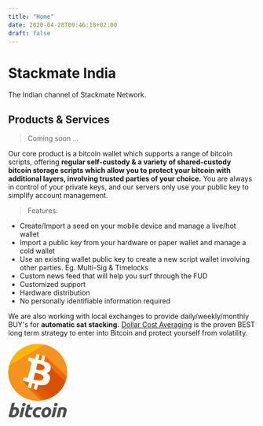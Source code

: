 ```yaml
---
title: "Home"
date: 2020-04-28T09:46:18+02:00
draft: false
---
```


# Stackmate India

The Indian channel of Stackmate Network. 

## Products & Services

> Coming soon ...

Our core product is a bitcoin wallet which supports a range of bitcoin scripts, offering <b>regular self-custody & a variety of shared-custody bitcoin storage scripts which allow you to protect your bitcoin with additional layers, involving trusted parties of your choice.</b> You are always in control of your private keys, and our servers only use your public key to simplify account management.


> Features:

- Create/Import a seed on your mobile device and manage a live/hot wallet
- Import a public key from your hardware or paper wallet and manage a cold wallet
- Use an existing wallet public key to create a new script wallet involving other parties. Eg. Multi-Sig & Timelocks
- Custom news feed that will help you surf through the FUD
- Customized support
- Hardware distribution
- No personally identifiable information required

We are also working with local exchanges to provide daily/weekly/monthly BUY's for <b>automatic sat stacking.</b> [Dollar Cost Averaging](https://dcabtc.com) is the proven BEST long term strategy to enter into Bitcoin and protect yourself from volatility.


<!-- <style>
.android-badge{
    width: 420px !important;
    height: 150px !important;
}

</style>
<img src="/images/google-play-badge.png" alt="PlayStore" class="android-badge"/> -->

<style>
.bitcoin-badge{
    width: 120px !important;
    height: 150px !important;
}
</style>

<img src="/images/bitcoin.png" alt="Bitcoin" class="bitcoin-badge"/>
